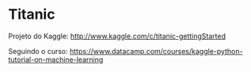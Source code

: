 Titanic
=======

Projeto do Kaggle: http://www.kaggle.com/c/titanic-gettingStarted

Seguindo o curso: https://www.datacamp.com/courses/kaggle-python-tutorial-on-machine-learning